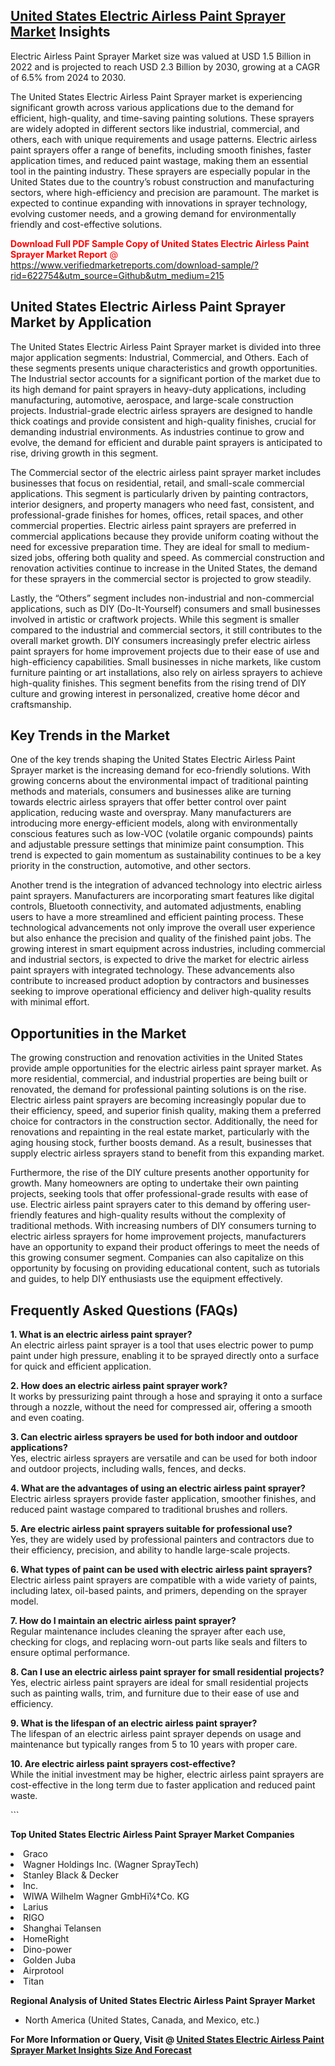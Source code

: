 <h2><a href="https://www.verifiedmarketreports.com/download-sample/?rid=622754&amp;utm_source=Github&amp;utm_medium=215" target="_blank">United States Electric Airless Paint Sprayer Market</a> Insights</h2><p>Electric Airless Paint Sprayer Market size was valued at USD 1.5 Billion in 2022 and is projected to reach USD 2.3 Billion by 2030, growing at a CAGR of 6.5% from 2024 to 2030.</p><p><p>The United States Electric Airless Paint Sprayer market is experiencing significant growth across various applications due to the demand for efficient, high-quality, and time-saving painting solutions. These sprayers are widely adopted in different sectors like industrial, commercial, and others, each with unique requirements and usage patterns. Electric airless paint sprayers offer a range of benefits, including smooth finishes, faster application times, and reduced paint wastage, making them an essential tool in the painting industry. These sprayers are especially popular in the United States due to the country’s robust construction and manufacturing sectors, where high-efficiency and precision are paramount. The market is expected to continue expanding with innovations in sprayer technology, evolving customer needs, and a growing demand for environmentally friendly and cost-effective solutions. <p><span class=""><span style="color: #ff0000;"><strong>Download Full PDF Sample Copy of United States Electric Airless Paint Sprayer Market Report</strong> @ </span><a href="https://www.verifiedmarketreports.com/download-sample/?rid=622754&amp;utm_source=Github&amp;utm_medium=215" target="_blank">https://www.verifiedmarketreports.com/download-sample/?rid=622754&amp;utm_source=Github&amp;utm_medium=215</a></span></p></p><h2>United States Electric Airless Paint Sprayer Market by Application</h2><p>The United States Electric Airless Paint Sprayer market is divided into three major application segments: Industrial, Commercial, and Others. Each of these segments presents unique characteristics and growth opportunities. The Industrial sector accounts for a significant portion of the market due to its high demand for paint sprayers in heavy-duty applications, including manufacturing, automotive, aerospace, and large-scale construction projects. Industrial-grade electric airless sprayers are designed to handle thick coatings and provide consistent and high-quality finishes, crucial for demanding industrial environments. As industries continue to grow and evolve, the demand for efficient and durable paint sprayers is anticipated to rise, driving growth in this segment.<p>The Commercial sector of the electric airless paint sprayer market includes businesses that focus on residential, retail, and small-scale commercial applications. This segment is particularly driven by painting contractors, interior designers, and property managers who need fast, consistent, and professional-grade finishes for homes, offices, retail spaces, and other commercial properties. Electric airless paint sprayers are preferred in commercial applications because they provide uniform coating without the need for excessive preparation time. They are ideal for small to medium-sized jobs, offering both quality and speed. As commercial construction and renovation activities continue to increase in the United States, the demand for these sprayers in the commercial sector is projected to grow steadily.<p>Lastly, the “Others” segment includes non-industrial and non-commercial applications, such as DIY (Do-It-Yourself) consumers and small businesses involved in artistic or craftwork projects. While this segment is smaller compared to the industrial and commercial sectors, it still contributes to the overall market growth. DIY consumers increasingly prefer electric airless paint sprayers for home improvement projects due to their ease of use and high-efficiency capabilities. Small businesses in niche markets, like custom furniture painting or art installations, also rely on airless sprayers to achieve high-quality finishes. This segment benefits from the rising trend of DIY culture and growing interest in personalized, creative home décor and craftsmanship.<h2>Key Trends in the Market</h2><p>One of the key trends shaping the United States Electric Airless Paint Sprayer market is the increasing demand for eco-friendly solutions. With growing concerns about the environmental impact of traditional painting methods and materials, consumers and businesses alike are turning towards electric airless sprayers that offer better control over paint application, reducing waste and overspray. Many manufacturers are introducing more energy-efficient models, along with environmentally conscious features such as low-VOC (volatile organic compounds) paints and adjustable pressure settings that minimize paint consumption. This trend is expected to gain momentum as sustainability continues to be a key priority in the construction, automotive, and other sectors.<p>Another trend is the integration of advanced technology into electric airless paint sprayers. Manufacturers are incorporating smart features like digital controls, Bluetooth connectivity, and automated adjustments, enabling users to have a more streamlined and efficient painting process. These technological advancements not only improve the overall user experience but also enhance the precision and quality of the finished paint jobs. The growing interest in smart equipment across industries, including commercial and industrial sectors, is expected to drive the market for electric airless paint sprayers with integrated technology. These advancements also contribute to increased product adoption by contractors and businesses seeking to improve operational efficiency and deliver high-quality results with minimal effort.<h2>Opportunities in the Market</h2><p>The growing construction and renovation activities in the United States provide ample opportunities for the electric airless paint sprayer market. As more residential, commercial, and industrial properties are being built or renovated, the demand for professional painting solutions is on the rise. Electric airless paint sprayers are becoming increasingly popular due to their efficiency, speed, and superior finish quality, making them a preferred choice for contractors in the construction sector. Additionally, the need for renovations and repainting in the real estate market, particularly with the aging housing stock, further boosts demand. As a result, businesses that supply electric airless sprayers stand to benefit from this expanding market.<p>Furthermore, the rise of the DIY culture presents another opportunity for growth. Many homeowners are opting to undertake their own painting projects, seeking tools that offer professional-grade results with ease of use. Electric airless paint sprayers cater to this demand by offering user-friendly features and high-quality results without the complexity of traditional methods. With increasing numbers of DIY consumers turning to electric airless sprayers for home improvement projects, manufacturers have an opportunity to expand their product offerings to meet the needs of this growing consumer segment. Companies can also capitalize on this opportunity by focusing on providing educational content, such as tutorials and guides, to help DIY enthusiasts use the equipment effectively.<h2>Frequently Asked Questions (FAQs)</h2><p><strong>1. What is an electric airless paint sprayer?</strong><br>An electric airless paint sprayer is a tool that uses electric power to pump paint under high pressure, enabling it to be sprayed directly onto a surface for quick and efficient application.</p><p><strong>2. How does an electric airless paint sprayer work?</strong><br>It works by pressurizing paint through a hose and spraying it onto a surface through a nozzle, without the need for compressed air, offering a smooth and even coating.</p><p><strong>3. Can electric airless sprayers be used for both indoor and outdoor applications?</strong><br>Yes, electric airless sprayers are versatile and can be used for both indoor and outdoor projects, including walls, fences, and decks.</p><p><strong>4. What are the advantages of using an electric airless paint sprayer?</strong><br>Electric airless sprayers provide faster application, smoother finishes, and reduced paint wastage compared to traditional brushes and rollers.</p><p><strong>5. Are electric airless paint sprayers suitable for professional use?</strong><br>Yes, they are widely used by professional painters and contractors due to their efficiency, precision, and ability to handle large-scale projects.</p><p><strong>6. What types of paint can be used with electric airless paint sprayers?</strong><br>Electric airless paint sprayers are compatible with a wide variety of paints, including latex, oil-based paints, and primers, depending on the sprayer model.</p><p><strong>7. How do I maintain an electric airless paint sprayer?</strong><br>Regular maintenance includes cleaning the sprayer after each use, checking for clogs, and replacing worn-out parts like seals and filters to ensure optimal performance.</p><p><strong>8. Can I use an electric airless paint sprayer for small residential projects?</strong><br>Yes, electric airless paint sprayers are ideal for small residential projects such as painting walls, trim, and furniture due to their ease of use and efficiency.</p><p><strong>9. What is the lifespan of an electric airless paint sprayer?</strong><br>The lifespan of an electric airless paint sprayer depends on usage and maintenance but typically ranges from 5 to 10 years with proper care.</p><p><strong>10. Are electric airless paint sprayers cost-effective?</strong><br>While the initial investment may be higher, electric airless paint sprayers are cost-effective in the long term due to faster application and reduced paint waste.</p>```</p><p><strong>Top United States Electric Airless Paint Sprayer Market Companies</strong></p><div data-test-id=""><p><li>Graco</li><li> Wagner Holdings Inc. (Wagner SprayTech)</li><li> Stanley Black & Decker</li><li> Inc.</li><li> WIWA Wilhelm Wagner GmbHï¼†Co. KG</li><li> Larius</li><li> RIGO</li><li> Shanghai Telansen</li><li> HomeRight</li><li> Dino-power</li><li> Golden Juba</li><li> Airprotool</li><li> Titan</li></p><div><strong>Regional Analysis of&nbsp;United States Electric Airless Paint Sprayer Market</strong></div><ul><li dir="ltr"><p dir="ltr">North America&nbsp;(United States, Canada, and Mexico, etc.)</p></li></ul><p><strong>For More Information or Query, Visit @&nbsp;</strong><strong><a href="https://www.verifiedmarketreports.com/product/electric-airless-paint-sprayer-market/?utm_source=Github&amp;utm_medium=215" target="_blank">United States Electric Airless Paint Sprayer Market Insights Size And Forecast</a></strong></p></div>
